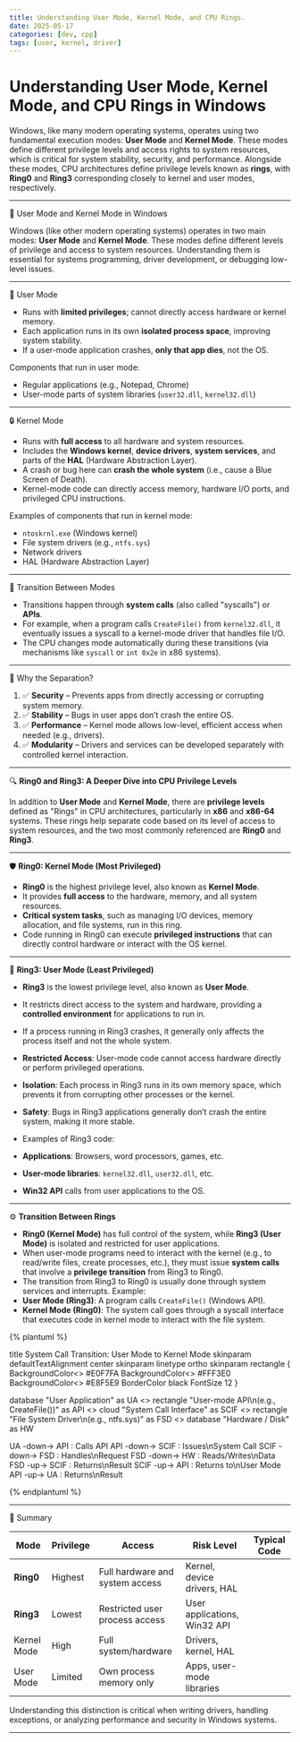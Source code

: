 ```yaml
---
title: Understanding User Mode, Kernel Mode, and CPU Rings.
date: 2025-05-17
categories: [dev, cpp]
tags: [user, kernel, driver]
---
```

# Understanding User Mode, Kernel Mode, and CPU Rings in Windows

Windows, like many modern operating systems, operates using two fundamental execution modes: **User Mode** and **Kernel Mode**. These modes define different privilege levels and access rights to system resources, which is critical for system stability, security, and performance. Alongside these modes, CPU architectures define privilege levels known as **rings**, with **Ring0** and **Ring3** corresponding closely to kernel and user modes, respectively.

---

🧠 User Mode and Kernel Mode in Windows

Windows (like other modern operating systems) operates in two main modes: **User Mode** and **Kernel Mode**. These modes define different levels of privilege and access to system resources. Understanding them is essential for systems programming, driver development, or debugging low-level issues.

---

👤 User Mode

- Runs with **limited privileges**; cannot directly access hardware or kernel memory.
- Each application runs in its own **isolated process space**, improving system stability.
- If a user-mode application crashes, **only that app dies**, not the OS.

Components that run in user mode:

- Regular applications (e.g., Notepad, Chrome)
- User-mode parts of system libraries (`user32.dll`, `kernel32.dll`)

---

🔒 Kernel Mode

- Runs with **full access** to all hardware and system resources.
- Includes the **Windows kernel**, **device drivers**, **system services**, and parts of the **HAL** (Hardware Abstraction Layer).
- A crash or bug here can **crash the whole system** (i.e., cause a Blue Screen of Death).
- Kernel-mode code can directly access memory, hardware I/O ports, and privileged CPU instructions.

Examples of components that run in kernel mode:

- `ntoskrnl.exe` (Windows kernel)
- File system drivers (e.g., `ntfs.sys`)
- Network drivers
- HAL (Hardware Abstraction Layer)

---

🔄 Transition Between Modes

- Transitions happen through **system calls** (also called "syscalls") or **APIs**.
- For example, when a program calls `CreateFile()` from `kernel32.dll`, it eventually issues a syscall to a kernel-mode driver that handles file I/O.
- The CPU changes mode automatically during these transitions (via mechanisms like `syscall` or `int 0x2e` in x86 systems).

---

🧩 Why the Separation?

1. ✅ **Security** – Prevents apps from directly accessing or corrupting system memory.
2. ✅ **Stability** – Bugs in user apps don’t crash the entire OS.
3. ✅ **Performance** – Kernel mode allows low-level, efficient access when needed (e.g., drivers).
4. ✅ **Modularity** – Drivers and services can be developed separately with controlled kernel interaction.

---


🔍 **Ring0 and Ring3: A Deeper Dive into CPU Privilege Levels**

In addition to **User Mode** and **Kernel Mode**, there are **privilege levels** defined as "Rings" in CPU architectures, particularly in **x86** and **x86-64** systems. These rings help separate code based on its level of access to system resources, and the two most commonly referenced are **Ring0** and **Ring3**.

---

🛡️ **Ring0: Kernel Mode (Most Privileged)**

- **Ring0** is the highest privilege level, also known as **Kernel Mode**.
- It provides **full access** to the hardware, memory, and all system resources.
- **Critical system tasks**, such as managing I/O devices, memory allocation, and file systems, run in this ring.
- Code running in Ring0 can execute **privileged instructions** that can directly control hardware or interact with the OS kernel.

---

👤 **Ring3: User Mode (Least Privileged)**

- **Ring3** is the lowest privilege level, also known as **User Mode**.
- It restricts direct access to the system and hardware, providing a **controlled environment** for applications to run in.
- If a process running in Ring3 crashes, it generally only affects the process itself and not the whole system.
- **Restricted Access**: User-mode code cannot access hardware directly or perform privileged operations.
- **Isolation**: Each process in Ring3 runs in its own memory space, which prevents it from corrupting other processes or the kernel.
- **Safety**: Bugs in Ring3 applications generally don’t crash the entire system, making it more stable.

- Examples of Ring3 code:
- **Applications**: Browsers, word processors, games, etc.
- **User-mode libraries**: `kernel32.dll`, `user32.dll`, etc.
- **Win32 API** calls from user applications to the OS.

---

⚙️ **Transition Between Rings**

- **Ring0 (Kernel Mode)** has full control of the system, while **Ring3 (User Mode)** is isolated and restricted for user applications.
- When user-mode programs need to interact with the kernel (e.g., to read/write files, create processes, etc.), they must issue **system calls** that involve a **privilege transition** from Ring3 to Ring0.
- The transition from Ring3 to Ring0 is usually done through system services and interrupts.
Example:
- **User Mode (Ring3)**: A program calls `CreateFile()` (Windows API).
- **Kernel Mode (Ring0)**: The system call goes through a syscall interface that executes code in kernel mode to interact with the file system.

{% plantuml %}

title System Call Transition: User Mode to Kernel Mode
skinparam defaultTextAlignment center
skinparam linetype ortho
skinparam rectangle {
  BackgroundColor<<User Mode>> #E0F7FA
  BackgroundColor<<Kernel Mode>> #FFF3E0
  BackgroundColor<<Interface>> #E8F5E9
  BorderColor black
  FontSize 12
}

database "User Application" as UA <<User>>
rectangle "User-mode API\n(e.g., CreateFile())" as API <<User Mode>>
cloud "System Call Interface" as SCIF <<Interface>>
rectangle "File System Driver\n(e.g., ntfs.sys)" as FSD <<Kernel Mode>>
database "Hardware / Disk" as HW

UA -down-> API : Calls API
API -down-> SCIF : Issues\nSystem Call
SCIF -down-> FSD : Handles\nRequest
FSD -down-> HW : Reads/Writes\nData
FSD -up-> SCIF : Returns\nResult
SCIF -up-> API : Returns to\nUser Mode
API -up-> UA : Returns\nResult

{% endplantuml %}

---

🧪 Summary

| Mode        | Privilege | Access                    | Risk Level | Typical Code               |
|-------------|-----------|---------------------------|------------|----------------------------|
| **Ring0** | Highest   | Full hardware and system access | Kernel, device drivers, HAL       |
| **Ring3** | Lowest    | Restricted user process access | User applications, Win32 API      |
| Kernel Mode | High      | Full system/hardware      | Drivers, kernel, HAL       |
| User Mode   | Limited   | Own process memory only   | Apps, user-mode libraries  |

Understanding this distinction is critical when writing drivers, handling exceptions, or analyzing performance and security in Windows systems.

---
